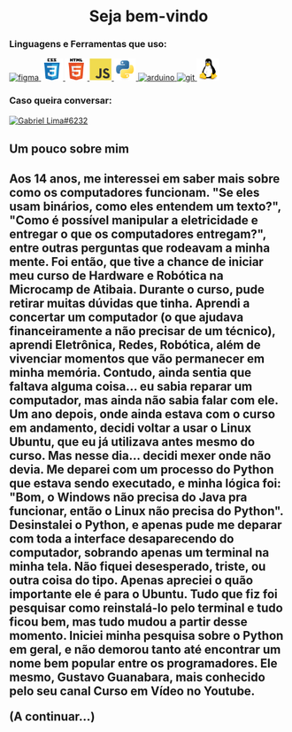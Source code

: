 <h1 align="center">Seja bem-vindo</h1>

<h3 align="left">Linguagens e Ferramentas que uso:</h3>
<p align="left">
  <a href="https://www.figma.com/" target="_blank" rel="noreferrer">
    <img src="https://www.vectorlogo.zone/logos/figma/figma-icon.svg" alt="figma" width="40" height="40"/>
  </a>
  <a href="https://www.w3schools.com/css/" target="_blank" rel="noreferrer">
    <img src="https://raw.githubusercontent.com/devicons/devicon/master/icons/css3/css3-original-wordmark.svg" alt="css3" width="40" height="40"/>
  </a> 
  <a href="https://www.w3.org/html/" target="_blank" rel="noreferrer">
    <img src="https://raw.githubusercontent.com/devicons/devicon/master/icons/html5/html5-original-wordmark.svg" alt="html5" width="40" height="40"/> 
  </a> 
  <a href="https://developer.mozilla.org/en-US/docs/Web/JavaScript" target="_blank" rel="noreferrer"> 
    <img src="https://raw.githubusercontent.com/devicons/devicon/master/icons/javascript/javascript-original.svg" alt="javascript" width="40" height="40"/> 
  </a> 
  <a href="https://www.python.org" target="_blank" rel="noreferrer"> 
    <img src="https://raw.githubusercontent.com/devicons/devicon/master/icons/python/python-original.svg" alt="python" width="40" height="40"/> 
  </a> 
  <a href="https://www.arduino.cc/" target="_blank" rel="noreferrer"> 
    <img src="https://cdn.worldvectorlogo.com/logos/arduino-1.svg" alt="arduino" width="40" height="40"/> 
  </a> 
  <a href="https://git-scm.com/" target="_blank" rel="noreferrer"> 
    <img src="https://www.vectorlogo.zone/logos/git-scm/git-scm-icon.svg" alt="git" width="40" height="40"/> 
  </a>
  <a href="https://www.linux.org/" target="_blank" rel="noreferrer"> 
    <img src="https://raw.githubusercontent.com/devicons/devicon/master/icons/linux/linux-original.svg" alt="linux" width="40" height="40"/> 
  </a> 
</p>

<h3 align="left">Caso queira conversar:</h3>
<p align="left">
  <a href="https://discord.gg/Gabriel Lima#6232" target="blank">
    <img align="center" src="https://raw.githubusercontent.com/rahuldkjain/github-profile-readme-generator/master/src/images/icons/Social/discord.svg" alt="Gabriel Lima#6232" height="30" width="40" />
  </a>
</p>

<h2>Um pouco sobre mim<h2>
<p>
  Aos 14 anos, me interessei em saber mais sobre como os computadores funcionam. "Se eles usam binários, como eles entendem um texto?", "Como é possível manipular a eletricidade e entregar o que os computadores entregam?", entre outras perguntas que rodeavam a minha mente. Foi então, que tive a chance de iniciar meu curso de Hardware e Robótica na Microcamp de Atibaia.
  Durante o curso, pude retirar muitas dúvidas que tinha. Aprendi a concertar um computador (o que ajudava financeiramente a não precisar de um técnico), aprendi Eletrônica, Redes, Robótica, além de vivenciar momentos que vão permanecer em minha memória. Contudo, ainda sentia que faltava alguma coisa... eu sabia reparar um computador, mas ainda não sabia falar com ele.
  Um ano depois, onde ainda estava com o curso em andamento, decidi voltar a usar o Linux Ubuntu, que eu já utilizava antes mesmo do curso. Mas nesse dia... decidi mexer onde não devia. Me deparei com um processo do Python que estava sendo executado, e minha lógica foi: "Bom, o Windows não precisa do Java pra funcionar, então o Linux não precisa do Python". Desinstalei o Python, e apenas pude me deparar com toda a interface desaparecendo do computador, sobrando apenas um terminal na minha tela. Não fiquei desesperado, triste, ou outra coisa do tipo. Apenas apreciei o quão importante ele é para o Ubuntu. Tudo que fiz foi pesquisar como reinstalá-lo pelo terminal e tudo ficou bem, mas tudo mudou a partir desse momento.
  Iniciei minha pesquisa sobre o Python em geral, e não demorou tanto até encontrar um nome bem popular entre os programadores. Ele mesmo, Gustavo Guanabara, mais conhecido pelo seu canal Curso em Vídeo no Youtube.

(A continuar...)
</p>

